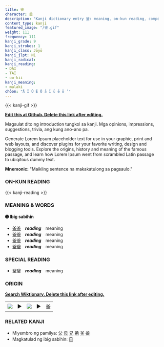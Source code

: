 ```yaml
---
title: 釜
character: 釜
description: "Kanji dictionary entry 釜: meaning, on-kun reading, compounds, origin, related kanji"
content_type: kanji
featured_image: "/釜.gif"
weight: 111
frequency: 111
kanji_grade: 9
kanji_strokes: 1
kanji_class: Jōyō
kanji_jlpt: N1
kanji_radical: 
kanji_reading: 
- DAI
- TAI
- oo-kii
kanji_meaning:
- malaki
chōon: "Ā Ī Ū Ē Ō ā ī ū ē ō ’"
---
```

[//]: # (Don't edit the line below. Kanji animated GIF code is automatically generated.)
{{< kanji-gif >}}

[//]: # (Edit below this line.)

**[Edit this at Github. Delete this link after editing.](https://github.com/tim0g/tim/tree/main/content/kanji/釜/index.md)**

Magsulat dito ng introduction tungkol sa kanji. Mga opinions, impressions, suggestions, trivia, ang kung ano-ano pa.

Generate Lorem Ipsum placeholder text for use in your graphic, print and web layouts, and discover plugins for your favorite writing, design and blogging tools. Explore the origins, history and meaning of the famous passage, and learn how Lorem Ipsum went from scrambled Latin passage to ubiqitous dummy text.
 
**Mnemonic:** "Maikling sentence na makakatulong sa pagsaulo."

### ON-KUN READING

[//]: # (Don't edit the line below. ON-KUN READING code is automatically generated.)
{{< kanji-reading >}}

### MEANING & WORDS

#### ➊ **Ibig sabihin**
  - [釜](../釜)[釜](../釜)　***reading***　meaning
  - [釜](../釜)[釜](../釜)　***reading***　meaning
  - [釜](../釜)[釜](../釜)　***reading***　meaning
  - [釜](../釜)[釜](../釜)　***reading***　meaning

### SPECIAL READING
  - [釜](../釜)[釜](../釜)　***reading***　meaning

### ORIGIN

**[Search Wiktionary. Delete this link after editing.](https://wiktionary.org/wiki/釜)**
<table class="kanji-table"><tr><td>
<img src="60px-釜-bronze.svg.png">
</td><td>▶</td><td>
<img src="60px-釜-oracle.svg.png">
</td><td>▶</td>
<td class="kanji-origin">釜</td>
</tr></table>

### RELATED KANJI
- Miyembro ng pamilya: [父](../父) [母](../母) [兄](../兄) [弟](../弟) [釜](../釜) [娘](../娘)
- Magkatulad ng ibig sabihin: [日](../日)
